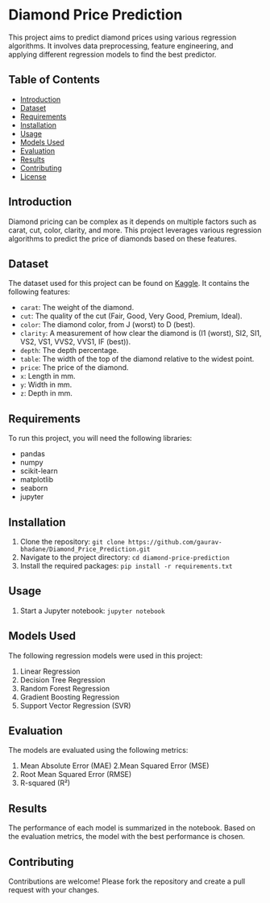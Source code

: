 # Diamond Price Prediction

This project aims to predict diamond prices using various regression algorithms. It involves data preprocessing, feature engineering, and applying different regression models to find the best predictor.

## Table of Contents
- [Introduction](#introduction)
- [Dataset](#dataset)
- [Requirements](#requirements)
- [Installation](#installation)
- [Usage](#usage)
- [Models Used](#models-used)
- [Evaluation](#evaluation)
- [Results](#results)
- [Contributing](#contributing)
- [License](#license)

## Introduction
Diamond pricing can be complex as it depends on multiple factors such as carat, cut, color, clarity, and more. This project leverages various regression algorithms to predict the price of diamonds based on these features.

## Dataset
The dataset used for this project can be found on [Kaggle](https://www.kaggle.com/shivam2503/diamonds). It contains the following features:
- `carat`: The weight of the diamond.
- `cut`: The quality of the cut (Fair, Good, Very Good, Premium, Ideal).
- `color`: The diamond color, from J (worst) to D (best).
- `clarity`: A measurement of how clear the diamond is (I1 (worst), SI2, SI1, VS2, VS1, VVS2, VVS1, IF (best)).
- `depth`: The depth percentage.
- `table`: The width of the top of the diamond relative to the widest point.
- `price`: The price of the diamond.
- `x`: Length in mm.
- `y`: Width in mm.
- `z`: Depth in mm.

## Requirements
To run this project, you will need the following libraries:
- pandas
- numpy
- scikit-learn
- matplotlib
- seaborn
- jupyter

## Installation
1. Clone the repository: `git clone https://github.com/gaurav-bhadane/Diamond_Price_Prediction.git`
2. Navigate to the project directory: `cd diamond-price-prediction`
3. Install the required packages: `pip install -r requirements.txt`

## Usage
1. Start a Jupyter notebook: `jupyter notebook`

## Models Used
The following regression models were used in this project:

1. Linear Regression
2. Decision Tree Regression
3. Random Forest Regression
4. Gradient Boosting Regression
5. Support Vector Regression (SVR)

## Evaluation
The models are evaluated using the following metrics:

1. Mean Absolute Error (MAE)
2.Mean Squared Error (MSE)
3. Root Mean Squared Error (RMSE)
4. R-squared (R²)

## Results
The performance of each model is summarized in the notebook. Based on the evaluation metrics, the model with the best performance is chosen.

## Contributing
Contributions are welcome! Please fork the repository and create a pull request with your changes.

